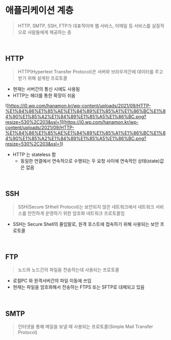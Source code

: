 # 애플리케이션 계층
> HTTP, SMTP, SSH, FTP가 대표적이며 웹 서비스, 이메일 등 서비스를 실질적으로
사람들에게 제공하는 층
> 

</br>

## HTTP

> HTTP(Hypertext Transfer Protocol)은 서버와 브라우저간에 데이터를 주고 받기 위해 설계된 프로토콜
> 
- 현재는 서버간의 통신 시에도 사용됨
- HTTP는 헤더를 통한 확장이 쉬움

![https://i0.wp.com/hanamon.kr/wp-content/uploads/2021/09/HTTP-%E1%84%86%E1%85%AE%E1%84%89%E1%85%A1%E1%86%BC%E1%84%90%E1%85%A2%E1%84%89%E1%85%A5%E1%86%BC.png?resize=530%2C203&ssl=1](https://i0.wp.com/hanamon.kr/wp-content/uploads/2021/09/HTTP-%E1%84%86%E1%85%AE%E1%84%89%E1%85%A1%E1%86%BC%E1%84%90%E1%85%A2%E1%84%89%E1%85%A5%E1%86%BC.png?resize=530%2C203&ssl=1)

- HTTP 는 stateless 함
    - 동일한 연결에서 연속적으로 수행되는 두 요청 사이에 연속적인 상태(state)값은 없음

</br>

## SSH

> SSH(Secure SHhell Protocol)는 보안되지 않은 네트워크에서 네트워크 서비스를 안전하게
운영하기 위한 암호화 네트워크 프로토콜임
> 
- SSH는 Secure Shell의 줄임말로, 원격 호스트에 접속하기 위해 사용되는 보안 프로토콜

</br>

## FTP

> 노드와 노드간의 파일을 전송하는데 사용되는 프로토콜
> 
- 로컬PC 와 원격서버간의 파일 이동에 쓰임
- 현재는 파일을 암호화해서 전송하는 FTPS 또는 SFTP로 대체되고 있음

</br>

## SMTP

> 인터넷을 통해 메일을 보낼 때 사용되는 프로토콜(Simple Mail Transfer Protocol)
>
